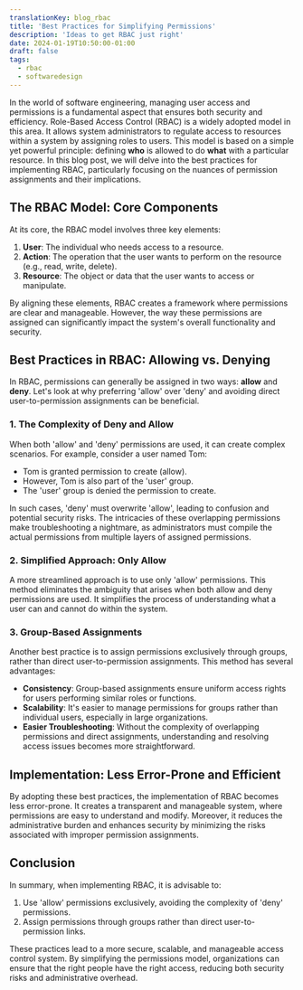 ```yaml
---
translationKey: blog_rbac
title: 'Best Practices for Simplifying Permissions'
description: 'Ideas to get RBAC just right'
date: 2024-01-19T10:50:00-01:00
draft: false
tags: 
  - rbac
  - softwaredesign
---
```


In the world of software engineering, managing user access and permissions is a fundamental aspect that ensures both security and efficiency. Role-Based Access Control (RBAC) is a widely adopted model in this area. It allows system administrators to regulate access to resources within a system by assigning roles to users. This model is based on a simple yet powerful principle: defining **who** is allowed to do **what** with a particular resource. In this blog post, we will delve into the best practices for implementing RBAC, particularly focusing on the nuances of permission assignments and their implications.

## The RBAC Model: Core Components

At its core, the RBAC model involves three key elements:

1. **User**: The individual who needs access to a resource.
2. **Action**: The operation that the user wants to perform on the resource (e.g., read, write, delete).
3. **Resource**: The object or data that the user wants to access or manipulate.

By aligning these elements, RBAC creates a framework where permissions are clear and manageable. However, the way these permissions are assigned can significantly impact the system's overall functionality and security.

## Best Practices in RBAC: Allowing vs. Denying

In RBAC, permissions can generally be assigned in two ways: **allow** and **deny**. Let's look at why preferring 'allow' over 'deny' and avoiding direct user-to-permission assignments can be beneficial.

### 1. The Complexity of Deny and Allow

When both 'allow' and 'deny' permissions are used, it can create complex scenarios. For example, consider a user named Tom:

- Tom is granted permission to create (allow).
- However, Tom is also part of the 'user' group.
- The 'user' group is denied the permission to create.

In such cases, 'deny' must overwrite 'allow', leading to confusion and potential security risks. The intricacies of these overlapping permissions make troubleshooting a nightmare, as administrators must compile the actual permissions from multiple layers of assigned permissions.

### 2. Simplified Approach: Only Allow

A more streamlined approach is to use only 'allow' permissions. This method eliminates the ambiguity that arises when both allow and deny permissions are used. It simplifies the process of understanding what a user can and cannot do within the system.

### 3. Group-Based Assignments

Another best practice is to assign permissions exclusively through groups, rather than direct user-to-permission assignments. This method has several advantages:

- **Consistency**: Group-based assignments ensure uniform access rights for users performing similar roles or functions.
- **Scalability**: It's easier to manage permissions for groups rather than individual users, especially in large organizations.
- **Easier Troubleshooting**: Without the complexity of overlapping permissions and direct assignments, understanding and resolving access issues becomes more straightforward.

## Implementation: Less Error-Prone and Efficient

By adopting these best practices, the implementation of RBAC becomes less error-prone. It creates a transparent and manageable system, where permissions are easy to understand and modify. Moreover, it reduces the administrative burden and enhances security by minimizing the risks associated with improper permission assignments.

## Conclusion

In summary, when implementing RBAC, it is advisable to:

1. Use 'allow' permissions exclusively, avoiding the complexity of 'deny' permissions.
2. Assign permissions through groups rather than direct user-to-permission links.

These practices lead to a more secure, scalable, and manageable access control system. By simplifying the permissions model, organizations can ensure that the right people have the right access, reducing both security risks and administrative overhead.
